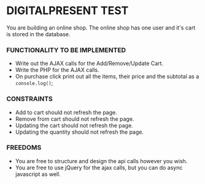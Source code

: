 # DIGITALPRESENT TEST

You are building an online shop. The online shop has one user and it's cart is stored in the database. 


### FUNCTIONALITY TO BE IMPLEMENTED

- Write out the AJAX calls for the Add/Remove/Update Cart.
- Write the PHP for the AJAX calls.
- On purchase click print out all the items, their price and the subtotal as a ```console.log()```;

### CONSTRAINTS

- Add to cart should not refresh the page.
- Remove from cart should not refresh the page.
- Updating the cart should not refresh the page.
- Updating the quantity should not refresh the page.

### FREEDOMS

- You are free to structure and design the api calls however you wish.
- You are free to use jQuery for the ajax calls, but you can do async javascript as well.
